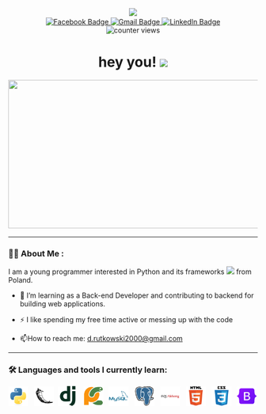 
<div id="header" align="center">
  <img src="https://media.giphy.com/media/M9gbBd9nbDrOTu1Mqx/giphy.gif" width="100"/>
</div>
<div id="badges" align="center">
  <a href="https://www.facebook.com/drutkoowski/">
    <img src="https://img.shields.io/badge/Facebook-blue?style=for-the-badge&logo=facebook&logoColor=white" alt="Facebook Badge"/>
  </a>
  
   <a href="mailto:d.rutkowski2000@gmail.com" target="_blank">
    <img src="https://img.shields.io/badge/Gmail-D14836?style=for-the-badge&logo=gmail&logoColor=white" alt="Gmail Badge"/>
  </a>
  
  <a href="https://www.linkedin.com/in/damian-rutkowski-810428237/">
    <img src="https://img.shields.io/badge/LinkedIn-blue?style=for-the-badge&logo=linkedin&logoColor=white" alt="LinkedIn Badge"/>
  </a>
  
</div>
<div align="center"> <img id="badges" src="https://komarev.com/ghpvc/?username=drutkoowski&style=flat-square&color=blue" alt="counter views"/> </div>
<h1 align="center">
  hey you!
  <img src="https://media.giphy.com/media/hvRJCLFzcasrR4ia7z/giphy.gif" width="30px"/>
</h1>
<div align="center">
  <img src="https://media.giphy.com/media/dWesBcTLavkZuG35MI/giphy.gif" width="600" height="300"/>
</div>

---


### :man_technologist: About Me :
I am a young programmer interested in Python and its frameworks <img src="https://media.giphy.com/media/WUlplcMpOCEmTGBtBW/giphy.gif" width="30"> from Poland.

- :seedling:  I’m learning as a Back-end Developer and contributing to backend for building web applications.

- :zap: I like spending my free time active or messing up with the code

- :mailbox:How to reach me: <a href="mailto:d.rutkowski2000@gmail.com" target="_blank">d.rutkowski2000@gmail.com</a>

---


### :hammer_and_wrench: Languages and tools I currently learn:
<div> 
  <img src="https://github.com/devicons/devicon/blob/master/icons/python/python-original.svg" title="Python" alt="Python" width="40" height="40"/> &nbsp;
  <img src="https://github.com/devicons/devicon/blob/master/icons/flask/flask-original.svg" class="text-primary" title="Flask" alt="Flask"width="40"height="40"/>&nbsp;
  <img src="https://github.com/devicons/devicon/blob/master/icons/django/django-plain.svg" title="Django" alt="Django" width="40" height="40"/> &nbsp;
  <img src="https://github.com/devicons/devicon/blob/master/icons/pycharm/pycharm-original.svg" title="PyCharm" alt="Pycharm" width="40" height="40"/> &nbsp;
  <img src="https://github.com/devicons/devicon/blob/master/icons/mysql/mysql-plain-wordmark.svg" title="MySQL" alt="MySQL" width="40" height="40"/> &nbsp;
  <img src="https://github.com/devicons/devicon/blob/master/icons/postgresql/postgresql-original.svg" title="Postgres" alt="Postgres" width="40" height="40"/> &nbsp;
  <img src="https://github.com/devicons/devicon/blob/master/icons/sqlalchemy/sqlalchemy-original-wordmark.svg" title="SQLAlchemy" alt="SQLAlchemy" width="40" height="40"/> &nbsp;
  <img src="https://github.com/devicons/devicon/blob/master/icons/html5/html5-original-wordmark.svg" title="HTML5" alt="HTML5" width="40" height="40"/> &nbsp;
  <img src="https://github.com/devicons/devicon/blob/master/icons/css3/css3-original-wordmark.svg" title="CSS3" alt="CSS3" width="40" height="40"/> &nbsp;
  <img src="https://github.com/devicons/devicon/blob/master/icons/bootstrap/bootstrap-original.svg" title="Bootstrap" alt="Bootstrap" width="40" height="40"/> &nbsp;
</div>

